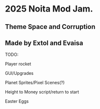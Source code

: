 # 2025 Noita Mod Jam.

## Theme Space and Corruption

## Made by Extol and Evaisa

TODO:

Player rocket

GUI/Upgrades

Planet Sprites/Pixel Scenes(?)

Height to Money script/return to start

Easter Eggs
